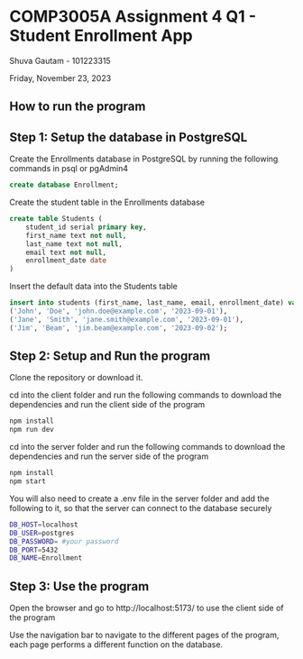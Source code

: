 # COMP3005A Assignment 4 Q1 - Student Enrollment App
Shuva Gautam - 101223315

Friday, November 23, 2023

## How to run the program
## Step 1: Setup the database in PostgreSQL
Create the Enrollments database in PostgreSQL by running the following commands in psql or pgAdmin4
```sql
create database Enrollment;
```
Create the student table in the Enrollments database
```sql
create table Students (
    student_id serial primary key,
    first_name text not null,
    last_name text not null,
    email text not null,
    enrollment_date date
)
```
Insert the default data into the Students table
```sql
insert into students (first_name, last_name, email, enrollment_date) values
('John', 'Doe', 'john.doe@example.com', '2023-09-01'),
('Jane', 'Smith', 'jane.smith@example.com', '2023-09-01'),
('Jim', 'Beam', 'jim.beam@example.com', '2023-09-02');
```

## Step 2: Setup and Run the program
Clone the repository or download it. 

cd into the client folder and run the following commands to download the dependencies and run the client side of the program
```bash
npm install
npm run dev
```
cd into the server folder and run the following commands to download the dependencies and run the server side of the program
```bash
npm install
npm start
```
You will also need to create a .env file in the server folder and add the following to it, so that the server can connect to the database securely
```bash
DB_HOST=localhost
DB_USER=postgres
DB_PASSWORD= #your password
DB_PORT=5432
DB_NAME=Enrollment
```

## Step 3: Use the program
Open the browser and go to http://localhost:5173/ to use the client side of the program

Use the navigation bar to navigate to the different pages of the program, each page performs a different function on the database.










